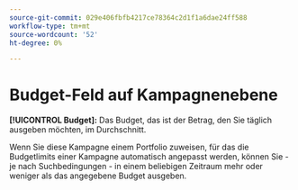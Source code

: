 ```yaml
---
source-git-commit: 029e406fbfb4217ce78364c2d1f1a6dae24ff588
workflow-type: tm+mt
source-wordcount: '52'
ht-degree: 0%

---
```

# Budget-Feld auf Kampagnenebene

**[!UICONTROL Budget]:** Das Budget, das ist der Betrag, den Sie täglich ausgeben möchten, im Durchschnitt.

Wenn Sie diese Kampagne einem Portfolio zuweisen, für das die Budgetlimits einer Kampagne automatisch angepasst werden, können Sie - je nach Suchbedingungen - in einem beliebigen Zeitraum mehr oder weniger als das angegebene Budget ausgeben.
